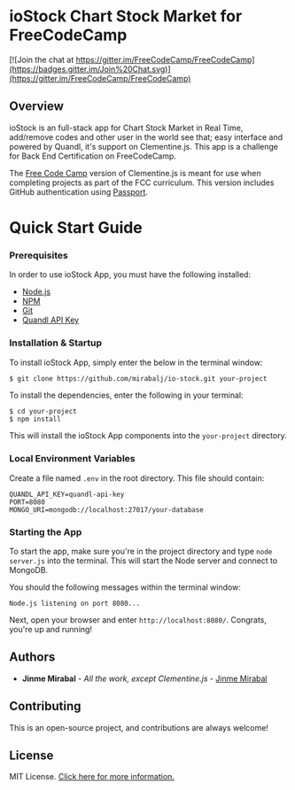 # ioStock Chart Stock Market for FreeCodeCamp

[![Join the chat at https://gitter.im/FreeCodeCamp/FreeCodeCamp](https://badges.gitter.im/Join%20Chat.svg)](https://gitter.im/FreeCodeCamp/FreeCodeCamp)

## Overview

ioStock is an full-stack app for Chart Stock Market in Real Time, add/remove codes and other user in the world see that; easy interface and powered by Quandl, it's support on Clementine.js. This app is a challenge for Back End Certification on FreeCodeCamp.

The [Free Code Camp](http://www.freecodecamp.com) version of Clementine.js is meant for use when completing projects as part of the FCC curriculum. This version includes GitHub authentication using [Passport](http://passportjs.org/).

# Quick Start Guide

### Prerequisites

In order to use ioStock App, you must have the following installed:

- [Node.js](https://nodejs.org/)
- [NPM](https://nodejs.org/)
- [Git](https://git-scm.com/)
- [Quandl API Key](https://www.quandl.com/)

### Installation & Startup

To install ioStock App, simply enter the below in the terminal window:

```bash
$ git clone https://github.com/mirabalj/io-stock.git your-project
```

To install the dependencies, enter the following in your terminal:

```
$ cd your-project
$ npm install
```

This will install the ioStock App components into the `your-project` directory.

### Local Environment Variables

Create a file named `.env` in the root directory. This file should contain:

```
QUANDL_API_KEY=quandl-api-key
PORT=8080
MONGO_URI=mongodb://localhost:27017/your-database

```

### Starting the App

To start the app, make sure you're in the project directory and type `node server.js` into the terminal. This will start the Node server and connect to MongoDB.

You should the following messages within the terminal window:

```
Node.js listening on port 8080...
```

Next, open your browser and enter `http://localhost:8080/`. Congrats, you're up and running!

## Authors

* **Jinme Mirabal** - *All the work, except Clementine.js* - [Jinme Mirabal](https://github.com/mirabalj)

## Contributing

This is an open-source project, and contributions are always welcome!

## License

MIT License. [Click here for more information.](LICENSE.md)
